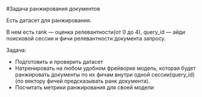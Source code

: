 #Задача ранжирования документов

Есть датасет для ранжирования.

В нем есть rank — оценка релевантности(от 0 до 4), query_id — айди поисковой сессии и фичи релевантности документа запросу.

Задача:

*  Подготовить и проверить датасет
*  Натренировать на любом удобном фрейворке модель, которая будет ранжировать документы по их фичам внутри одной сессии(query_id) (по вектору фичей предсказывать ранк документа).
*  Посчитать метрики ранжирования для своей модели
